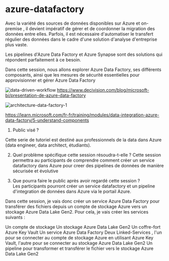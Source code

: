 # azure-datafactory

Avec la variété des sources de données disponibles sur Azure et on-premise , il devient impératif de gérer et de coordonner la migration des données entre elles.
Parfois, il est nécessaire d'automatiser le transfert régulier des données dans le cadre d'une solution d'analyse d'entreprise plus vaste.

Les pipelines d'Azure Data Factory et Azure Synapse sont des solutions qui répondent parfaitement à ce besoin.

Dans cette session, nous allons explorer Azure Data Factory, ses différents composants, ainsi que les mesures de sécurité essentielles pour approvisionner et gérer Azure Data Factory

![data-driven-workflow](https://github.com/azurecorner/azure-datafactory/assets/108787059/b955e689-f48c-4e50-a520-104aee0429d8)
https://www.decivision.com/blog/microsoft-bi/presentation-de-azure-data-factory

![architecture-data-factory-1](https://github.com/azurecorner/azure-datafactory/assets/108787059/4358f59e-e125-4be8-9ddf-f0e3e70adb75)

https://learn.microsoft.com/fr-fr/training/modules/data-integration-azure-data-factory/5-understand-components

1. Public visé ?

Cette serie de tutoriel est destiné aux  professionnels de la data dans Azure (data engineer, data architect, étudiants). 

2. Quel problème spécifique cette session résoudra-t-elle ?
Cette session  permettra au participants de comprendre comment créer un service datafactory dans Azure pour creer des pipelines de données de manière sécurisée et évolutive 

3. Que pourra faire le public après avoir regardé cette session ?	
   Les participants pourront créer un service datafactory et un pipeline d'integration de données dans Azure via le portail Azure.

Dans cette session, je vais donc créer un service Azure Data Factory pour transférer des fichiers depuis un compte de stockage Azure vers un stockage Azure Data Lake Gen2. Pour cela, je vais créer les services suivants :

Un compte de stockage
Un stockage Azure Data Lake Gen2
Un coffre-fort Azure Key Vault
Un service Azure Data Factory
Deux Linked-Services , l'un pour se connecter au compte de stockage Azure en utilisant Azure Key Vault, l'autre pour se connecter au stockage Azure Data Lake Gen2
Un pipeline pour transformer et transférer le fichier vers le stockage Azure Data Lake Gen2



 
